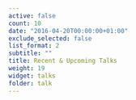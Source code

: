 ```yaml
---
active: false
count: 10
date: "2016-04-20T00:00:00+01:00"
exclude_selected: false
list_format: 2
subtitle: ""
title: Recent & Upcoming Talks
weight: 19
widget: talks
folder: talk
---
```


